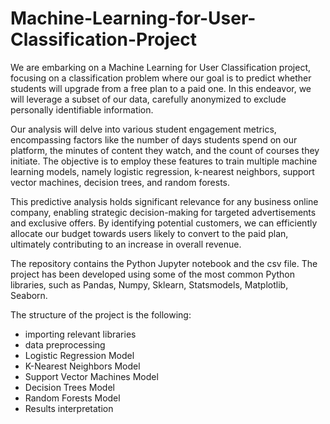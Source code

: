 # Machine-Learning-for-User-Classification-Project

We are embarking on a Machine Learning for User Classification project, focusing on a classification problem where our goal is to predict whether students will upgrade from a free plan to a paid one. In this endeavor, we will leverage a subset of our data, carefully anonymized to exclude personally identifiable information.

Our analysis will delve into various student engagement metrics, encompassing factors like the number of days students spend on our platform, the minutes of content they watch, and the count of courses they initiate. The objective is to employ these features to train multiple machine learning models, namely logistic regression, k-nearest neighbors, support vector machines, decision trees, and random forests.

This predictive analysis holds significant relevance for any business online company, enabling strategic decision-making for targeted advertisements and exclusive offers. By identifying potential customers, we can efficiently allocate our budget towards users likely to convert to the paid plan, ultimately contributing to an increase in overall revenue.

The repository contains the Python Jupyter notebook and the csv file. The project has been developed using some of the most common Python libraries, such as Pandas, Numpy, Sklearn, Statsmodels, Matplotlib, Seaborn.

The structure of the project is the following:
  * importing relevant libraries
  * data preprocessing
  * Logistic Regression Model
  * K-Nearest Neighbors Model
  * Support Vector Machines Model
  * Decision Trees Model
  * Random Forests Model
  * Results interpretation
